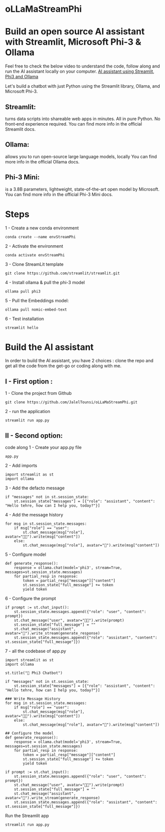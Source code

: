 
# oLLaMaStreamPhi
# Build an open source AI assistant with Streamlit, Microsoft Phi-3 & Ollama

Feel free to check the below video to understand the code, follow along and run the AI assistant locally on your computer.
[AI assistant using Streamlit, Phi3 and Ollama](https://www.youtube.com/watch?v=4RWdMbNaEBs)

Let's build a chatbot with just Python using the Streamlit library, Ollama, and Microsoft Phi-3. 

## Streamlit: 
turns data scripts into shareable web apps in minutes. All in pure Python. No front‑end experience required.
You can find more info in the official Streamlit docs.


## Ollama: 
allows you to run open-source large language models, locally
You can find more info in the official Ollama docs.


## Phi-3 Mini: 
is a 3.8B parameters, lightweight, state-of-the-art open model by Microsoft.
You can find more info in the official Phi-3 Mini docs.


# Steps

1 - Create a new conda environment
```
conda create --name envStreamPhi
```
2 - Activate the environment
```
conda activate envStreamPhi
```
3 - Clone StreamLit template
```
git clone https://github.com/streamlit/streamlit.git
```
4 - Install ollama & pull the phi-3 model
```
ollama pull phi3
```
5 - Pull the Embeddings model:
```
ollama pull nomic-embed-text
```
6 - Test installation
```
streamlit hello
```

# Build the AI assistant

In order to build the AI assistant, you have 2 choices : clone the repo and get all the code from the get-go or coding along with me.

## I - First option : 
1 - Clone the project from Github 
```
git clone https://github.com/JalelTounsi/oLLaMaStreamPhi.git
```
2 - run the application
```
streamlit run app.py
```

## II - Second option: 
code along
1 - Create your app.py file
```
app.py
```
2 - Add imports
```
import streamlit as st
import ollama
```

3 - Add the defacto message
```
if "messages" not in st.session_state:
    st.session_state["messages"] = [{"role": "assistant", "content": "Hello tehre, how can I help you, today?"}]
```
4 - Add the message history
```
for msg in st.session_state.messages:
    if msg["role"] == "user":
        st.chat_message(msg["role"], avatar="🧑‍💻").write(msg["content"])
    else:
        st.chat_message(msg["role"], avatar="🤖").write(msg["content"])
```
5 - Configure model
```
def generate_response():
    response = ollama.chat(model='phi3', stream=True, messages=st.session_state.messages)
    for partial_resp in response:
        token = partial_resp["message"]["content"]
        st.session_state["full_message"] += token
        yield token
```
6 - Configure the prompt
```
if prompt := st.chat_input():
    st.session_state.messages.append({"role": "user", "content": prompt})
    st.chat_message("user", avatar="🧑‍💻").write(prompt)
    st.session_state["full_message"] = ""
    st.chat_message("assistant", avatar="🤖").write_stream(generate_response)
    st.session_state.messages.append({"role": "assistant", "content": st.session_state["full_message"]})   
```
7 - all the codebase of app.py
```
import streamlit as st
import ollama

st.title("💬 Phi3 Chatbot")

if "messages" not in st.session_state:
    st.session_state["messages"] = [{"role": "assistant", "content": "Hello tehre, how can I help you, today?"}]

### Write Message History
for msg in st.session_state.messages:
    if msg["role"] == "user":
        st.chat_message(msg["role"], avatar="🧑‍💻").write(msg["content"])
    else:
        st.chat_message(msg["role"], avatar="🤖").write(msg["content"])

## Configure the model
def generate_response():
    response = ollama.chat(model='phi3', stream=True, messages=st.session_state.messages)
    for partial_resp in response:
        token = partial_resp["message"]["content"]
        st.session_state["full_message"] += token
        yield token

if prompt := st.chat_input():
    st.session_state.messages.append({"role": "user", "content": prompt})
    st.chat_message("user", avatar="🧑‍💻").write(prompt)
    st.session_state["full_message"] = ""
    st.chat_message("assistant", avatar="🤖").write_stream(generate_response)
    st.session_state.messages.append({"role": "assistant", "content": st.session_state["full_message"]})   
```
Run the Streamlit app 
```
streamlit run app.py
```
